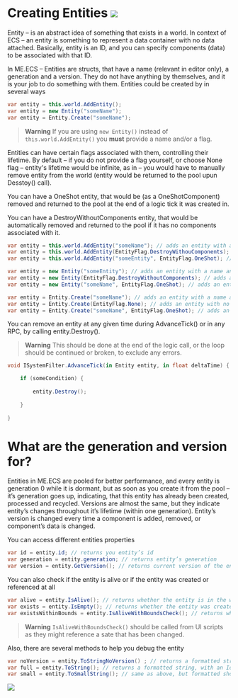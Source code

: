 # Creating Entities [![](Logo-Tiny.png)](/../../#glossary)

Entity – is an abstract idea of something that exists in a world. In context of ECS – an entity is something to represent a data container with no data attached. Basically, entity is an ID, and you can specify components (data) to be associated with that ID.

In ME.ECS – Entities are structs, that have a name (relevant in editor only), a generation and a version. They do not have anything by themselves, and it is your job to do something with them. Entities could be created by in several ways

```csharp
var entity = this.world.AddEntity(); 
var entity = new Entity("someName");
var entity = Entity.Create("someName");
```

> **Warning**
> If you are using ```new Entity()``` instead of ```this.world.AddEntity()``` you **must** provide a name and/or a flag.

Entities can have certain flags associated with them, controlling their lifetime. By default – if you do not provide a flag yourself, or choose None flag – entity's lifetime would be infinite, as in – you would have to manually remove entity from the world (entity would be returned to the pool upun Desstoy() call).

You can have a OneShot entity, that would be (as a OneShotComponent) removed and returned to the pool at the end of a logic tick it was created in.

You can have a DestroyWithoutComponents entity, that would be automatically removed and returned to the pool if it has no components associated with it.

```csharp
var entity = this.world.AddEntity("someName"); // adds an entity with a name and a default flag
var entity = this.world.AddEntity(EntityFlag.DestroyWithouComponents); // adds an entity with no name and a destroy flag 
var entity = this.world.AddEntity("someEntity", EntityFlag.OneShot); // adds an entity with a name and a OneShot flag 

var entity = new Entity("someEntity"); // adds an entity with a name and a default flag 
var entity = new Entity(EntityFlag.DestroyWithoutComponents); // adds an entity with no name and a destroy flag
var entity = new Entity("someName", EntityFlag.OneShot); // adds an entity with a name and a OneShot flag

var entity = Entity.Create("someName"); // adds an entity with a name and a default flag
var entity = Entity.Create(EntityFlag.None); // adds an entity with no name and a default flag
var entity = Entity.Create("someName", EntityFlag.OneShot); // adds an entity with no name and a OneShot flag
```

You can remove an entity at any given time during AdvanceTick() or in any RPC, by calling entity.Destroy().

> **Warning**
> This should be done at the end of the logic call, or the loop should be continued or broken, to exclude any errors.

```csharp
void ISystemFilter.AdvanceTick(in Entity entity, in float deltaTime) {

	if (someCondition) {
        
		entity.Destroy();
		
	}
	
}
```

# What are the generation and version for?
Entities in ME.ECS are pooled for better performance, and every entity is generation 0 while it is dormant, but as soon as you create it from the pool – it’s generation goes up, indicating, that this entity has already been created, processed and recycled.
Versions are almost the same, but they indicate entity’s changes throughout it’s lifetime (within one generation). Entity’s version is changed every time a component is added, removed, or component’s data is changed.

You can access different entities properties
```csharp
var id = entity.id; // returns you entity’s id
var generation = entity.generation; // returns entity’s generation
var version = entity.GetVersion(); // returns current version of the entity
```
You can also check if the entity is alive or if the entity was created or referenced at all
```csharp
var alive = entity.IsAlive(); // returns whether the entity is in the world or was returned to the pool
var exists = entity.IsEmpty(); // returns whether the entity was created at all
var existsWithinBounds = entity.IsAliveWithBoundsCheck(); // returns whether the entity is alive with some checks.
```

> **Warning**
> ```IsAliveWithBoundsCheck()``` should be called from UI scripts as they might reference a sate that has been changed.

Also, there are several methods to help you debug the entity

```csharp
var noVersion = entity.ToStringNoVersion() ; // returns a formatted string with Id and  Generation
var full = entity.ToString(); // returns a formatted string, with an Id, generation and version
var small = entity.ToSmallString(); // same as above, but formatted shorter
```
[![](Footer.png)](/../../#glossary)
